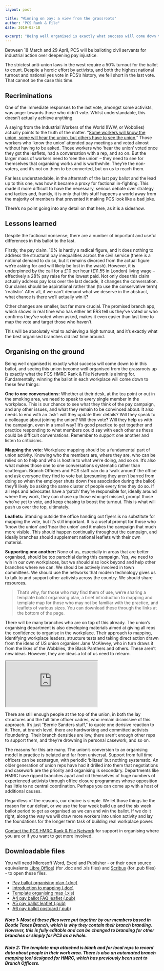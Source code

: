```yaml
---
layout: post

title: "Winning on pay: a view from the grassroots"
auther: "PCS Rank & File"
date: 2019-02-18

excerpt: "Being well organised is exactly what success will come down to in this ballot, and seeing this union become well organised from the grassroots up is exactly what the PCS HMRC Rank & File Network is aiming for."
---
```

Between 18 March and 29 April, PCS will be balloting civil servants for industrial action over deepening pay injustice.

The strictest anti-union laws in the west require a 50% turnout for the ballot to count. Despite a heroic effort by activists, and both the highest national turnout and national yes vote in PCS’s history, we fell short in the last vote. That cannot be the case this time.

## Recriminations
One of the immediate responses to the last vote, amongst some activists, was anger towards those who didn’t vote. Whilst understandable, this doesn’t actually achieve anything.

A saying from the Industrial Workers of the World (IWW, or Wobblies) actually points to the truth of the matter. “[Some workers will know the union, some will hear the union, but others have to see the union.](https://www.iww.org/history/library/branches/TwinCitiesGMB/weakining_the_dam/5?fbclid=IwAR3-JD8iAgwOdai7YDaSIbH6UWpCgdgXK4nauzNHXtJDr7oU7ckuk51K5gg)” Those workers who ‘know the union’ attended pay meetings and voted almost without having to be asked. Those workers who ‘hear the union’ voted once they got the leaflets, had a conversation with a rep, and so on. But the larger mass of workers need to ‘see the union’ – they need to see for themselves that organising works and is worthwhile. They’re the non-voters, and it’s not on them to be converted, but on us to reach them.

Far less understandable, in the aftermath of the last pay ballot and the lead up to this one, was how it became a proxy for factional in-fighting. This made it more difficult to have the necessary, serious debate over strategy and tactics and, frankly, it is only that this stuff happens a world away from the majority of members that prevented it making PCS look like a bad joke.

There’s no point going into any detail on that here, as it is a sideshow.

## Lessons learned
Despite the factional nonsense, there are a number of important and useful differences in this ballot to the last.

Firstly, the pay claim. 10% is hardly a radical figure, and it does nothing to address the structural pay inequalities across the civil service (there is a notional demand to do so, but it remains divorced from the actual figure we’re asking for and will likely be lost in the wash). However, it is underpinned by the call for a £10 per hour (£11.55 in London) living wage – effectively a 28% pay raise for the lowest paid. Not only does this claim actually address pay loss over the last decade, it changes the conversation. Our claims should be aspirational rather than (to use the conservative term) ‘realistic’. After all, if we can’t demand what we deserve in the abstract, what chance is there we’ll actually win it?

Other changes are smaller, but far more crucial. The promised branch app, which shows in real time who has either let ERS tell us they’ve voted or who confirms they’ve voted when asked, makes it even easier than last time to map the vote and target those who haven’t.

This will be absolutely vital to achieving a high turnout, and it’s exactly what the best organised branches did last time around.

## Organising on the ground
Being well organised is exactly what success will come down to in this ballot, and seeing this union become well organised from the grassroots up is exactly what the PCS HMRC Rank & File Network is aiming for. Fundamentally, winning the ballot in each workplace will come down to these few things:

**One to one conversations:** Whether at their desk, at the tea point or out in the smoking area, we need to speak to every single member in the workplace. This is our chance to see what they think of the pay campaign, and any other issues, and what they remain to be convinced about. It also needs to end with an ‘ask’: will they update their details? Will they speak to a colleague about joining the union? Will they vote? Will they help us with the campaign, even in a small way? It’s good practice to get together and practice responding to what members could say with each other as these could be difficult conversations. Remember to support one another and listen to criticisms. 

**Mapping the vote:** Workplace mapping should be a fundamental part of union activity. Knowing who the members are, where they are, who can be relied on to help and who is hostile to what we’re doing, and so on. It’s also what makes those one to one conversations systematic rather than scattergun. Branch Officers and PCS staff can do a ‘walk around’ the office and ask everyone they find to vote but (presuming they aren’t barred from doing so when the employer shuts down free association during the ballot) they’ll likely be asking the same cluster of people every time they do so. If all reps and advocates have a ‘patch’ they’re responsible for, ideally around where they work, they can chase up those who get missed, prompt those who’ve yet to vote, and keep chasing to boost the turnout. This is what will push us over the top, ultimately.

**Leaflets:** Standing outside the office handing out flyers is no substitute for mapping the vote, but it’s still important. It is a useful prompt for those who ‘know the union’ and ‘hear the union’ and it makes the campaign that much more visible. This should happen continually throughout the campaign, and ideally branches should supplement national leaflets with their own material.

**Supporting one another:** None of us, especially in areas that are better organised, should be too parochial during this campaign. Yes, we need to win in our own workplaces, but we should also look beyond and help other branches where we can. We should be actively involved in town committees. We should use the networks that modern technology gives us to talk to and support other activists across the country. We should share resources.

> That’s why, for those who may find them of use, we’re sharing a template ballot organising plan, a brief introduction to mapping and template map for those who may not be familiar with the practice, and leaflets of various sizes. You can download these through the links at the bottom of the page.

There will be many branches who are on top of this already. The union’s organising department is also developing materials aimed at giving all reps the confidence to organise in the workplace. Their approach to mapping, identifying workplace leaders, structure tests and taking direct action drawn from the ideas of US union organiser Jane McAlevey, who in turn draws it from the likes of the Wobblies, the Black Panthers and others. These aren’t new ideas. However, they are ideas a lot of us need to relearn.

 
<iframe src="https://player.vimeo.com/video/285209608" allowfullscreen></iframe>

There are still enough people at the top of the union, in both the lay structures and the full time officer cadres, who remain dismissive of this approach. It’s just “Bernie Sanders stuff,” to quote one derisive reaction to it. Then, at branch level, there are hardworking and committed activists floundering. Their branch densities are low, there aren’t enough other reps to support them, and they’re drowning in personal casework, and so on.

The reasons for this are many. The union’s conversion to an organising model in practice is belated and far from universal. Support from full time officers can be scattergun, with periodic ‘blitzes’ but nothing systematic. An older generation of union reps have had it drilled into them that negotiations and casework are the priority and organising is secondary. Departments like HMRC have ripped branches apart and rid themselves of huge numbers of experienced activists through office closure programmes whose opposition has little to no central coordination. Perhaps you can come up with a host of additional causes.

Regardless of the reasons, our choice is simple. We let those things be the reason for our defeat, or we use the four week build up and the six week ballot period to get as organised as we can and win the ballot. If we do it right, along the way we will draw more workers into union activity and lay the foundations for the longer term task of building real workplace power.

[Contact the PCS HMRC Rank & File Network](mailto:hello@pcsrankandfile.com) for support in organising where you are or if you want to get more involved.

## Downloadable files
You will need Microsoft Word, Excel and Publisher - or their open source equivalents [Libre Office](www.libreoffice.org)) (for .doc and .xls files) and [Scribus](https://www.scribus.net) (for .pub files) - to open these files.
+ [Pay ballot organising plan (.doc)](http://pcsrankandfile.com/assets/documents/29367.docx)
+ [Introduction to mapping (.doc)](http://pcsrankandfile.com/assets/documents/32691.docx)
+ [Template organising map (.xls)](http://pcsrankandfile.com/assets/documents/2%20Blank%20Organising%20Map.xlsx)
+ [A4 pay ballot FAQ leaflet (.pub)](http://pcsrankandfile.com/assets/documents/Pay%20ballot%20A4%20leaflet.pub)
+ [A5 pay ballot leaflet (.pub)](http://pcsrankandfile.com/assets/documents/Pay%20ballot%20A5%20leaflet.pub)
+ [A6 pay ballot postcard (.pub)](http://pcsrankandfile.com/assets/documents/Pay%20ballot%20A6%20postcard%201.pub)

##### Note 1: Most of these files were put together by our members based in Bootle Taxes Branch, which is why they contain their branch branding. However, this is fully editable and can be changed to branding for other branches or simply for PCS as a whole.
##### Note 2: The template map attached is blank and for local reps to record data about people in their work area. There is also an automated branch mapping tool designed for HMRC, which has previously been sent to Branch Officers.

